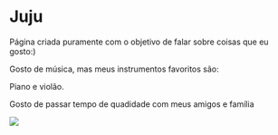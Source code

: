 <!DOCTYPE html>
<html lang="ptbr">
<head>
    <meta charset="UTF-8">
    <meta http-equiv="X-UA-Compatible" content="IE=edge">
    <meta name="viewport" content="width=device-width, initial-scale=1.0">
    <title>Julia</title>
</head>
<body>
    <h1 class="titulo">Juju</h1>
    <p class="text">Página criada puramente com o objetivo de falar sobre coisas que eu gosto:)</p>
    </p>
    <P> Gosto de música, mas meus instrumentos favoritos são: 
        <P> Piano e violão.
            <P> Gosto de passar tempo de quadidade com meus amigos e família
    <P/1></P> <img src=https://www.istockphoto.com/br/foto/m%C3%BAsica-cl%C3%A1ssica-favorita-feche-acima-da-vista-das-m%C3%A3os-f%C3%AAmeas-delicadas-que-jogam-uma-gm1129332575-298281488

